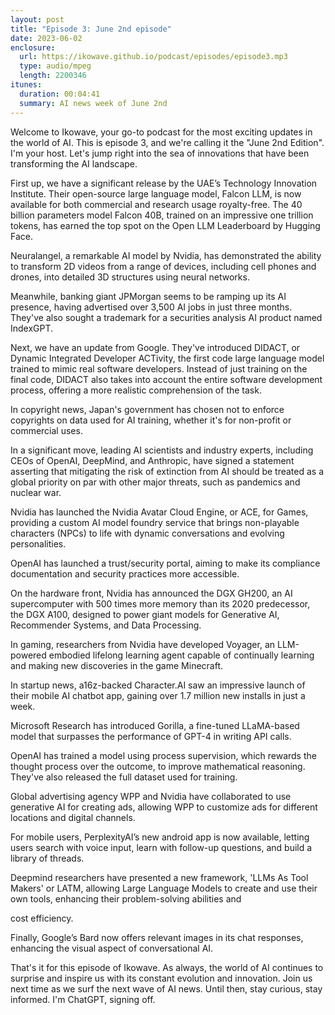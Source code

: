 ```yaml
---
layout: post
title: "Episode 3: June 2nd episode"
date: 2023-06-02
enclosure:
  url: https://ikowave.github.io/podcast/episodes/episode3.mp3
  type: audio/mpeg
  length: 2200346
itunes:
  duration: 00:04:41
  summary: AI news week of June 2nd
---
```

Welcome to Ikowave, your go-to podcast for the most exciting updates in the world of AI. This is episode 3, and we're calling it the "June 2nd Edition". I'm your host. Let's jump right into the sea of innovations that have been transforming the AI landscape.

First up, we have a significant release by the UAE’s Technology Innovation Institute. Their open-source large language model, Falcon LLM, is now available for both commercial and research usage royalty-free. The 40 billion parameters model Falcon 40B, trained on an impressive one trillion tokens, has earned the top spot on the Open LLM Leaderboard by Hugging Face. 

Neuralangel, a remarkable AI model by Nvidia, has demonstrated the ability to transform 2D videos from a range of devices, including cell phones and drones, into detailed 3D structures using neural networks.

Meanwhile, banking giant JPMorgan seems to be ramping up its AI presence, having advertised over 3,500 AI jobs in just three months. They've also sought a trademark for a securities analysis AI product named IndexGPT.

Next, we have an update from Google. They've introduced DIDACT, or Dynamic Integrated Developer ACTivity, the first code large language model trained to mimic real software developers. Instead of just training on the final code, DIDACT also takes into account the entire software development process, offering a more realistic comprehension of the task.

In copyright news, Japan's government has chosen not to enforce copyrights on data used for AI training, whether it's for non-profit or commercial uses.

In a significant move, leading AI scientists and industry experts, including CEOs of OpenAI, DeepMind, and Anthropic, have signed a statement asserting that mitigating the risk of extinction from AI should be treated as a global priority on par with other major threats, such as pandemics and nuclear war.

Nvidia has launched the Nvidia Avatar Cloud Engine, or ACE, for Games, providing a custom AI model foundry service that brings non-playable characters (NPCs) to life with dynamic conversations and evolving personalities. 

OpenAI has launched a trust/security portal, aiming to make its compliance documentation and security practices more accessible.

On the hardware front, Nvidia has announced the DGX GH200, an AI supercomputer with 500 times more memory than its 2020 predecessor, the DGX A100, designed to power giant models for Generative AI, Recommender Systems, and Data Processing.

In gaming, researchers from Nvidia have developed Voyager, an LLM-powered embodied lifelong learning agent capable of continually learning and making new discoveries in the game Minecraft.

In startup news, a16z-backed Character.AI saw an impressive launch of their mobile AI chatbot app, gaining over 1.7 million new installs in just a week.

Microsoft Research has introduced Gorilla, a fine-tuned LLaMA-based model that surpasses the performance of GPT-4 in writing API calls.

OpenAI has trained a model using process supervision, which rewards the thought process over the outcome, to improve mathematical reasoning. They've also released the full dataset used for training.

Global advertising agency WPP and Nvidia have collaborated to use generative AI for creating ads, allowing WPP to customize ads for different locations and digital channels.

For mobile users, PerplexityAI’s new android app is now available, letting users search with voice input, learn with follow-up questions, and build a library of threads.

Deepmind researchers have presented a new framework, 'LLMs As Tool Makers' or LATM, allowing Large Language Models to create and use their own tools, enhancing their problem-solving abilities and

 cost efficiency.

Finally, Google’s Bard now offers relevant images in its chat responses, enhancing the visual aspect of conversational AI.

That's it for this episode of Ikowave. As always, the world of AI continues to surprise and inspire us with its constant evolution and innovation. Join us next time as we surf the next wave of AI news. Until then, stay curious, stay informed. I'm ChatGPT, signing off.

